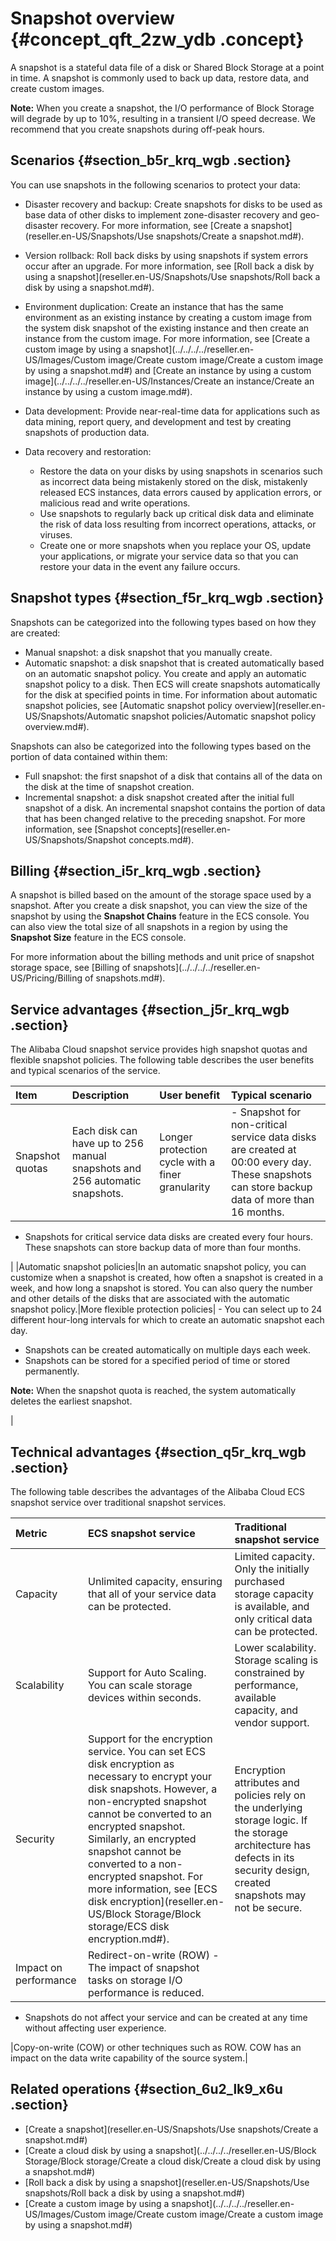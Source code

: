 # Snapshot overview {#concept_qft_2zw_ydb .concept}

A snapshot is a stateful data file of a disk or Shared Block Storage at a point in time. A snapshot is commonly used to back up data, restore data, and create custom images.

**Note:** When you create a snapshot, the I/O performance of Block Storage will degrade by up to 10%, resulting in a transient I/O speed decrease. We recommend that you create snapshots during off-peak hours.

## Scenarios {#section_b5r_krq_wgb .section}

You can use snapshots in the following scenarios to protect your data:

-   Disaster recovery and backup: Create snapshots for disks to be used as base data of other disks to implement zone-disaster recovery and geo-disaster recovery. For more information, see [Create a snapshot](reseller.en-US/Snapshots/Use snapshots/Create a snapshot.md#).
-   Version rollback: Roll back disks by using snapshots if system errors occur after an upgrade. For more information, see [Roll back a disk by using a snapshot](reseller.en-US/Snapshots/Use snapshots/Roll back a disk by using a snapshot.md#).
-   Environment duplication: Create an instance that has the same environment as an existing instance by creating a custom image from the system disk snapshot of the existing instance and then create an instance from the custom image. For more information, see [Create a custom image by using a snapshot](../../../../reseller.en-US/Images/Custom image/Create custom image/Create a custom image by using a snapshot.md#) and [Create an instance by using a custom image](../../../../reseller.en-US/Instances/Create an instance/Create an instance by using a custom image.md#).

-   Data development: Provide near-real-time data for applications such as data mining, report query, and development and test by creating snapshots of production data.
-   Data recovery and restoration:
    -   Restore the data on your disks by using snapshots in scenarios such as incorrect data being mistakenly stored on the disk, mistakenly released ECS instances, data errors caused by application errors, or malicious read and write operations.
    -   Use snapshots to regularly back up critical disk data and eliminate the risk of data loss resulting from incorrect operations, attacks, or viruses.
    -   Create one or more snapshots when you replace your OS, update your applications, or migrate your service data so that you can restore your data in the event any failure occurs.

## Snapshot types {#section_f5r_krq_wgb .section}

Snapshots can be categorized into the following types based on how they are created:

-   Manual snapshot: a disk snapshot that you manually create.
-   Automatic snapshot: a disk snapshot that is created automatically based on an automatic snapshot policy. You create and apply an automatic snapshot policy to a disk. Then ECS will create snapshots automatically for the disk at specified points in time. For information about automatic snapshot policies, see [Automatic snapshot policy overview](reseller.en-US/Snapshots/Automatic snapshot policies/Automatic snapshot policy overview.md#).

Snapshots can also be categorized into the following types based on the portion of data contained within them:

-   Full snapshot: the first snapshot of a disk that contains all of the data on the disk at the time of snapshot creation.
-   Incremental snapshot: a disk snapshot created after the initial full snapshot of a disk. An incremental snapshot contains the portion of data that has been changed relative to the preceding snapshot. For more information, see [Snapshot concepts](reseller.en-US/Snapshots/Snapshot concepts.md#).

## Billing {#section_i5r_krq_wgb .section}

A snapshot is billed based on the amount of the storage space used by a snapshot. After you create a disk snapshot, you can view the size of the snapshot by using the **Snapshot Chains** feature in the ECS console. You can also view the total size of all snapshots in a region by using the **Snapshot Size** feature in the ECS console.

For more information about the billing methods and unit price of snapshot storage space, see [Billing of snapshots](../../../../reseller.en-US/Pricing/Billing of snapshots.md#).

## Service advantages {#section_j5r_krq_wgb .section}

The Alibaba Cloud snapshot service provides high snapshot quotas and flexible snapshot policies. The following table describes the user benefits and typical scenarios of the service.

|Item|Description|User benefit|Typical scenario|
|:---|:----------|:-----------|:---------------|
|Snapshot quotas|Each disk can have up to 256 manual snapshots and 256 automatic snapshots.|Longer protection cycle with a finer granularity| -   Snapshot for non-critical service data disks are created at 00:00 every day. These snapshots can store backup data of more than 16 months.
-   Snapshots for critical service data disks are created every four hours. These snapshots can store backup data of more than four months.

 |
|Automatic snapshot policies|In an automatic snapshot policy, you can customize when a snapshot is created, how often a snapshot is created in a week, and how long a snapshot is stored. You can also query the number and other details of the disks that are associated with the automatic snapshot policy.|More flexible protection policies| -   You can select up to 24 different hour-long intervals for which to create an automatic snapshot each day.
-   Snapshots can be created automatically on multiple days each week.
-   Snapshots can be stored for a specified period of time or stored permanently.

**Note:** When the snapshot quota is reached, the system automatically deletes the earliest snapshot.


 |

## Technical advantages {#section_q5r_krq_wgb .section}

The following table describes the advantages of the Alibaba Cloud ECS snapshot service over traditional snapshot services.

|Metric|ECS snapshot service|Traditional snapshot service|
|:-----|:-------------------|:---------------------------|
|Capacity|Unlimited capacity, ensuring that all of your service data can be protected.|Limited capacity. Only the initially purchased storage capacity is available, and only critical data can be protected.|
|Scalability|Support for Auto Scaling. You can scale storage devices within seconds.|Lower scalability. Storage scaling is constrained by performance, available capacity, and vendor support.|
|Security|Support for the encryption service. You can set ECS disk encryption as necessary to encrypt your disk snapshots. However, a non-encrypted snapshot cannot be converted to an encrypted snapshot. Similarly, an encrypted snapshot cannot be converted to a non-encrypted snapshot. For more information, see [ECS disk encryption](reseller.en-US/Block Storage/Block storage/ECS disk encryption.md#).|Encryption attributes and policies rely on the underlying storage logic. If the storage architecture has defects in its security design, created snapshots may not be secure.|
|Impact on performance|Redirect-on-write \(ROW\) -   The impact of snapshot tasks on storage I/O performance is reduced.
-   Snapshots do not affect your service and can be created at any time without affecting user experience.

 |Copy-on-write \(COW\) or other techniques such as ROW. COW has an impact on the data write capability of the source system.|

## Related operations {#section_6u2_lk9_x6u .section}

-   [Create a snapshot](reseller.en-US/Snapshots/Use snapshots/Create a snapshot.md#)
-   [Create a cloud disk by using a snapshot](../../../../reseller.en-US/Block Storage/Block storage/Create a cloud disk/Create a cloud disk by using a snapshot.md#)
-   [Roll back a disk by using a snapshot](reseller.en-US/Snapshots/Use snapshots/Roll back a disk by using a snapshot.md#)
-   [Create a custom image by using a snapshot](../../../../reseller.en-US/Images/Custom image/Create custom image/Create a custom image by using a snapshot.md#)

